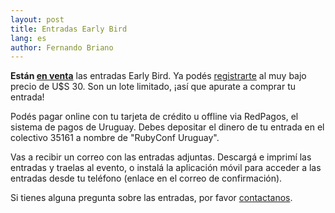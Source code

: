 ```yaml
---
layout: post
title: Entradas Early Bird
lang: es
author: Fernando Briano
---
```

**Están [en venta](http://rubyconfuy2013.eventbrite.com/)** las entradas Early Bird. Ya podés [registrarte](http://rubyconfuy2013.eventbrite.com/) al muy bajo precio de U$S 30. Son un lote limitado, ¡así que apurate a comprar tu entrada!

Podés pagar online con tu tarjeta de crédito u offline via RedPagos, el sistema de pagos de Uruguay.  Debes depositar el dinero de tu entrada en el colectivo 35161 a nombre de "RubyConf Uruguay".

Vas a recibir un correo con las entradas adjuntas. Descargá e imprimí las entradas y traelas al evento, o instalá la aplicación móvil para acceder a las entradas desde tu teléfono (enlace en el correo de confirmación).

Si tienes alguna pregunta sobre las entradas, por favor [contactanos](mailto:info@rubyconfuruguay.org).
